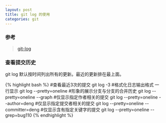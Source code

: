 ```yaml
---
layout: post
title: git log 的使用
categories: git
---
```



### 参考  

> [git-log](https://git-scm.com/book/zh/v2/Git-%E5%9F%BA%E7%A1%80-%E6%9F%A5%E7%9C%8B%E6%8F%90%E4%BA%A4%E5%8E%86%E5%8F%B2)

### 查看提交历史  

git log 默认按时间列出所有的更新。最近的更新排在最上面。

{% highlight bash %}
#查看最近3次的提交
git log -3
#格式化日志输出格式 一行显示
git log --pretty=oneline
#形象的展示分支与分支的合并历史
git log --pretty=oneline --graph
#仅显示指定作者相关的提交
git log --pretty=oneline --author=deng
#仅显示指定提交者相关的提交
git log --pretty=oneline --committer=deng
#仅显示含有指定关键字的提交
git log --pretty=oneline --grep=bug110
{% endhighlight %}



